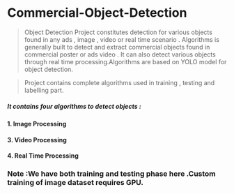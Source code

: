 # Commercial-Object-Detection
>Object Detection Project constitutes detection for various objects found in any ads , image , video or real time scenario . Algorithms is generally built to detect and extract commercial objects found in commercial poster or ads video . It can also detect various objects through real time processing.Algorithms are based on YOLO model for object detection.

>Project contains complete algorithms used in training , testing and labelling part.
##### It contains four algorithms to detect objects : 
#### 1. Image Processing 
#### 3. Video Processing 
#### 4. Real Time Processing
### Note :We have both training and testing phase here .Custom training of image dataset requires GPU.
